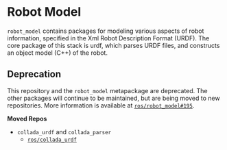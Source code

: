 # Robot Model

`robot_model` contains packages for modeling various aspects of robot information, specified in the Xml Robot Description Format (URDF).
The core package of this stack is urdf, which parses URDF files, and constructs an object model (C++) of the robot.

## Deprecation
This repository and the `robot_model` metapackage are deprecated.
The other packages will continue to be maintained, but are being moved to new repositories.
More information is available at [`ros/robot_model#195`](https://github.com/ros/robot_model/issues/195).

**Moved Repos**

* `collada_urdf` and `collada_parser`
    * [`ros/collada_urdf`](https://github.com/ros/collada_urdf)
